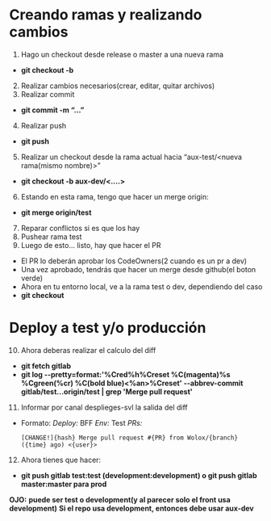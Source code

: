 # Creando ramas y realizando cambios
1. Hago un checkout desde release o master a una nueva rama
  - **git checkout -b <nueva rama>**
2. Realizar cambios necesarios(crear, editar, quitar archivos)
3. Realizar commit
  - **git commit -m “…”**
4. Realizar push
  - **git push**
5. Realizar un checkout desde la rama actual hacia “aux-test/<nueva rama(mismo nombre)>”
  - **git checkout -b aux-dev/<….>**
6. Estando en esta rama, tengo que hacer un merge origin:
  - **git merge origin/test**
7. Reparar conflictos si es que los hay
8. Pushear rama test
9. Luego de esto… listo, hay que hacer el PR
  - El PR lo deberán aprobar los CodeOwners(2 cuando es un pr a dev)
  - Una vez aprobado, tendrás que hacer un merge desde github(el boton verde)
  - Ahora en tu entorno local, ve a la rama test o dev, dependiendo del caso
  - **git checkout <test>**

# Deploy a test y/o producción
10. Ahora deberas realizar el calculo del diff
  - **git fetch gitlab**
  - **git log --pretty=format:'%Cred%h%Creset %C(magenta)%s %Cgreen(%cr) %C(bold blue)<%an>%Creset' --abbrev-commit gitlab/test...origin/test | grep 'Merge pull request'**
11. Informar por canal desplieges-svl la salida del diff
- Formato:
  *Deploy:* BFF
  *Env:* Test
  *PRs:*
  ```
  [CHANGE!]{hash} Merge pull request #{PR} from Wolox/{branch} ({time} ago) <{user}>
  ```
12. Ahora tienes que hacer:
  - **git push gitlab test:test (development:development) o git push gitlab master:master para prod** 

**OJO:**
**puede ser test o development(y al parecer solo el front usa development)**
**Si el repo usa development, entonces debe usar aux-dev**
